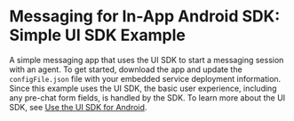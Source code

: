 # Messaging for In-App Android SDK: Simple UI SDK Example

A simple messaging app that uses the UI SDK to start a messaging session with an agent. To get started, download the app and update the `configFile.json` file with your embedded service deployment information. Since this example uses the UI SDK, the basic user experience, including any pre-chat form fields, is handled by the SDK. To learn more about the UI SDK, see [Use the UI SDK for Android](https://developer.salesforce.com/docs/service/messaging-in-app/guide/android-ui-sdk.html).
